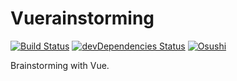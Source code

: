 # Vuerainstorming
[![Build Status](https://img.shields.io/travis/shamofu/vuerainstorming/master.svg?style=flat-square)](https://travis-ci.org/shamofu/vuerainstorming)
[![devDependencies Status](https://img.shields.io/david/dev/shamofu/vuerainstorming.svg?style=flat-square)](https://david-dm.org/shamofu/vuerainstorming?type=dev)
[![Osushi](https://img.shields.io/badge/%F0%9F%8D%A3-welcome-orange.svg?style=flat-square)](https://osushi.love/intent/post/f631096ca13e46e1a8fde1a55ffa6a5c)

Brainstorming with Vue.
